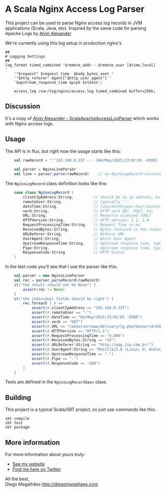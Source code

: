 # A Scala Nginx Access Log Parser

This project can be used to parse Nginx access log records in JVM applications (Scala,
Java, etc). Inspired by the same code for parsing Apache Logs by  [Alvin Alexander](https://twitter.com/alvinalexander)

We're currently using this log setup in production nginx's
```
##
# Logging Settings
##
log_format timed_combined '$remote_addr - $remote_user [$time_local]  '
    '"$request" $request_time  $body_bytes_sent '
    '"$http_referer" Agent["$http_user_agent"] '
    '$upstream_response_time $pipe $status';

    access_log /var/log/nginx/access.log timed_combined buffer=256k;
```

## Discussion

It's a copy of [Alvin Alexander - ScalaApacheAccessLogParser](https://github.com/alvinj/ScalaApacheAccessLogParser) which works with Nginx access logs. 


## Usage

The API is in flux, but right now the usage starts like this:

```scala
    val rawRecord = """192.168.0.237 - - [04/May/2015:23:02:01 -0300]  "GET /adserver/www/delivery/lg.php?bannerid=9388 HTTP/1.1" 0.000  43 "http://wap.tim.com.br/" Agent["Mozilla/5.0 (Linux; U; Android 2.2; pt-br; GT-I5500B"] - . 200""""
    
    val parser = NginxLineParser
    val line = parser.parse(rawRecord)    // an NginxLogRecord instance
```

The `NginxLogRecord` class definition looks like this:

```scala
    case class NginxLogRecord (
        clientIpAddress:String,         // should be an ip address, but may also be the hostname if hostname-lookups are enabled
        remoteUser:String,              // typically '-'
        dateTime:String,                // [day/month/year:hour:minute:second zone]
        verb:String,                    // HTTP verb GET, POST, etc
        URL:String,                     // Resource accessed (URL)
        HTTPVersion:String,             // HTTP version: 1.1, 1.0
        RequestProcessingTime:String,   // Request Time in ms
        ReceivedBytes:String,           // Bytes received in the response
        URLReferer:String,              // Referer URL
        UserAgent:String,               // Which User Agent
        UpstreamResponseTime:String,    // Upstream response time, typically '-'
        Pipe:String,                    // Upstream response time, typically '-'
        ResponseCode:String             // HTTP Status
    )
```

In the test code you'll see that I use the parser like this:

```scala
    val parser = new NginxLineParser
    val rec = parser.parseRecord(rawRecord)
    it("the result should not be None") {
        assert(rec != None)
    }
    it("the individual fields should be right") {
        rec.foreach { r =>
            assert(r.clientIpAddress == "192.168.0.237")
            assert(r.remoteUser == "-")
            assert(r.dateTime == "04/May/2015:23:02:01 -0300")
            assert(r.verb == "GET")
            assert(r.URL == "/adserver/www/delivery/lg.php?bannerid=9388")
            assert(r.HTTPVersion == "HTTP/1.1")
            assert(r.RequestProcessingTime == "0.000")
            assert(r.ReceivedBytes:String == "43")
            assert(r.URLReferer:String == "http://wap.tim.com.br/")
            assert(r.UserAgent:String == "Mozilla/5.0 (Linux; U; Android 2.2; pt-br; GT-I5500B")
            assert(r.UpstreamResponseTime == "-")
            assert(r.Pipe == ".")
            assert(r.ResponseCode == "200")
        }
    }
```

Tests are defined in the `NginxLogRecordSpec` class.


## Building

This project is a typical Scala/SBT project, so just use commands like this:

    sbt compile
    sbt test
    sbt package


## More information

For more information about yours truly:

* [See my website](http://diegomagalhaes.com)
* [Find me here on Twitter](https://twitter.com/dgomesbr)

All the best,    
Diego Magalhães
http://diegomagalhaes.com









